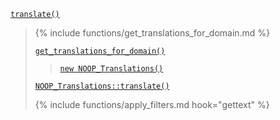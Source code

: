 <p><a href="https://developer.wordpress.org/reference/functions/translate/"><code>translate()</code></a></p>

<blockquote>

{% include functions/get_translations_for_domain.md %}
 
 [`get_translations_for_domain()`](https://developer.wordpress.org/reference/functions/get_translations_for_domain/)
 
> [`new NOOP_Translations()`](https://developer.wordpress.org/reference/classes/noop_translations/)
 
 [`NOOP_Translations::translate()`](https://developer.wordpress.org/reference/classes/noop_translations/translate/)
 
{% include functions/apply_filters.md hook="gettext" %}

</blockquote>
